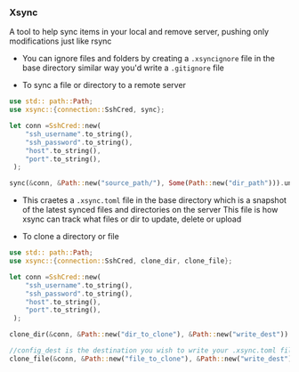 ### Xsync

A tool to help sync items in your local and remove server, pushing only modifications just like rsync

- You can ignore files and folders by creating a `.xsyncignore` file in the base directory similar way you'd write a `.gitignore` file


- To sync a file or directory to a remote server

```rs
use std:: path::Path;
use xsync::{connection::SshCred, sync};

let conn =SshCred::new(
    "ssh_username".to_string(),
    "ssh_password".to_string(),
    "host".to_string(),
    "port".to_string(),
 );

sync(&conn, &Path::new("source_path/"), Some(Path::new("dir_path"))).unwrap()
```
- This craetes a `.xsync.toml` file in the base directory which is a snapshot of the latest synced files and directories on the server
  This file is how xsync can track what files or dir to update, delete or upload

- To clone a directory or file

```rs
use std:: path::Path;
use xsync::{connection::SshCred, clone_dir, clone_file};

let conn =SshCred::new(
    "ssh_username".to_string(),
    "ssh_password".to_string(),
    "host".to_string(),
    "port".to_string(),
 );

clone_dir(&conn, &Path::new("dir_to_clone"), &Path::new("write_dest")).unwrap()

//config_dest is the destination you wish to write your .xsync.toml file which is optional
clone_file(&conn, &Path::new("file_to_clone"), &Path::new("write_dest"), Some(&Path::new("config_dest"))).unwrap()

```